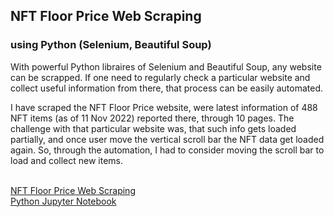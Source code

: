 <h2> NFT Floor Price Web Scraping</h2>
<h3>using Python (Selenium, Beautiful Soup)</h3>

<p>With powerful Python libraires of Selenium and Beautiful Soup, any website can be scrapped. If one need to regularly check a particular website and collect useful information from there, that process can be easily automated. </p>
<p>I have scraped the NFT Floor Price website, were latest information of 488 NFT items (as of 11 Nov 2022) reported there, through 10 pages. The challenge with that particular website was, that such info gets loaded partially, and once user move the vertical scroll bar the NFT data get loaded again. So, through the automation, I had to consider moving the scroll bar to load and collect new items.</p>

<br> <a href='NFT Floor Price Web Scraping.pdf'>NFT Floor Price Web Scraping  <a>
<br> <a href='NFT_scraping_11Nov.ipynb'>Python Jupyter Notebook<a>
